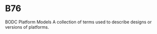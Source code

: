 # B76
BODC Platform Models
A collection of terms used to describe designs or versions of platforms.
